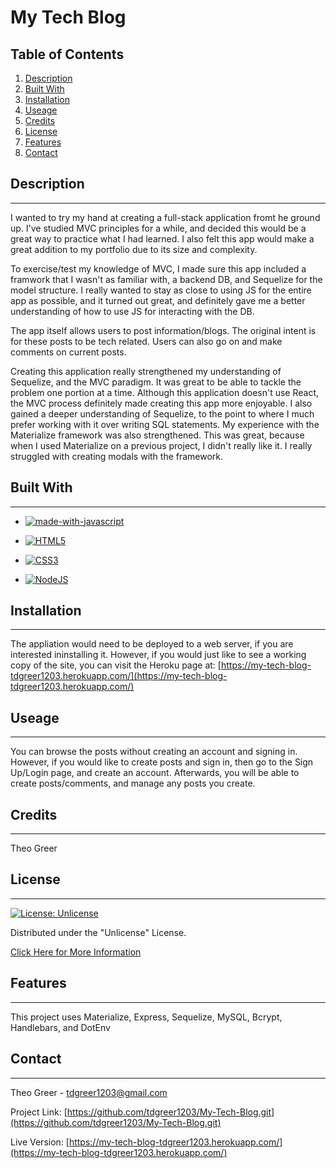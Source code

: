 # My Tech Blog

## Table of Contents
1. [Description](#description)
2. [Built With](#built-with)
3. [Installation](#installation)
4. [Useage](#useage)
5. [Credits](#credits)
6. [License](#license)
7. [Features](#features)
8. [Contact](#contact)

## Description
------
I wanted to try my hand at creating a full-stack application fromt he ground up. I've studied MVC principles for a while, and decided this would be a great way to practice what I had learned. I also felt this app would make a great addition to my  portfolio due to its size and complexity. 

To exercise/test my knowledge of MVC, I made sure this app included a framwork that I wasn't as familiar with, a backend DB, and Sequelize for the model structure. I really wanted to stay as close to using JS for the entire app as possible, and it turned out great, and definitely gave me a better understanding of how to use JS for interacting with the DB.

The app itself allows users to post information/blogs. The original intent is for these posts to be tech related. Users can also go on and make comments on current posts. 

Creating this application really strengthened my understanding of Sequelize, and the MVC paradigm. It was great to be able to tackle the problem one portion at a time. Although this application doesn't use React, the MVC process definitely made creating this app more enjoyable. I also gained a deeper understanding of Sequelize, to the point to where I much prefer working with it over writing SQL statements. My experience with the Materialize framework was also strengthened. This was great, because when I used Materialize on a previous project, I didn't really like it. I really struggled with creating modals with the framework. 



## Built With
------
* [![made-with-javascript](https://img.shields.io/badge/Made%20with-JavaScript-1f425f.svg)](https://www.javascript.com)

* [![HTML5](https://img.shields.io/badge/html5-%23E34F26.svg?style=for-the-badge&logo=html5&logoColor=white)](https://developer.mozilla.org/en-US/docs/Glossary/HTML5)

* [![CSS3](https://img.shields.io/badge/css3-%231572B6.svg?style=for-the-badge&logo=css3&logoColor=white)](https://developer.mozilla.org/en-US/docs/Web/CSS)

* [![NodeJS](https://img.shields.io/badge/node.js-6DA55F?style=for-the-badge&logo=node.js&logoColor=white)](https://nodejs.org/en/about/)




## Installation
------
The appliation would need to be deployed to a web server, if you are interested ininstalling it. However, if you would just like to see a working copy of the site, you can visit the Heroku page at: [https://my-tech-blog-tdgreer1203.herokuapp.com/](https://my-tech-blog-tdgreer1203.herokuapp.com/)



## Useage
------
You can browse the posts without creating an account and signing in. However, if you would like to create posts and sign in, then go to the Sign Up/Login page, and create an account. Afterwards, you will be able to create posts/comments, and manage any posts you create. 



## Credits
------
Theo Greer



## License
---
[![License: Unlicense](https://img.shields.io/badge/license-Unlicense-blue.svg)](http://unlicense.org/)


Distributed under the "Unlicense" License.

[Click Here for More Information](http://unlicense.org/)



## Features
------
This project uses Materialize, Express, Sequelize, MySQL, Bcrypt, Handlebars, and DotEnv







## Contact
------
Theo Greer - tdgreer1203@gmail.com

Project Link: [https://github.com/tdgreer1203/My-Tech-Blog.git](https://github.com/tdgreer1203/My-Tech-Blog.git)

Live Version: [https://my-tech-blog-tdgreer1203.herokuapp.com/](https://my-tech-blog-tdgreer1203.herokuapp.com/)

